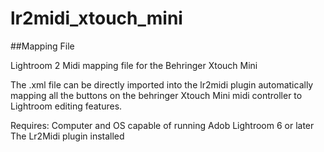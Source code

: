 # lr2midi_xtouch_mini
##Mapping File

Lightroom 2 Midi mapping file for the Behringer Xtouch Mini

The .xml file can be directly imported into the lr2midi plugin automatically mapping all the buttons on the behringer Xtouch Mini midi controller to Lightroom editing features.

Requires:
  Computer and OS capable of running Adob Lightroom 6 or later
  The Lr2Midi plugin installed
